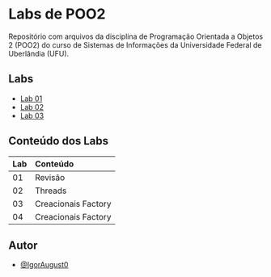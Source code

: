 # Labs de POO2

Repositório com arquivos da disciplina de Programação Orientada a Objetos 2 (POO2) do curso de Sistemas de Informações da Universidade Federal de Uberlândia (UFU).


## Labs

 - [Lab 01](https://github.com/IgorAugust0/OOP2/tree/main/lab1)
 - [Lab 02](https://github.com/IgorAugust0/OOP2/tree/main/lab2)
 - [Lab 03](https://github.com/IgorAugust0/OOP2/tree/main/lab3)


## Conteúdo dos Labs


| Lab   | Conteúdo |   
| :---------- | :--------- |
| 01 | Revisão |  
| 02 | Threads  | 
| 03 | Creacionais Factory | 
| 04 | Creacionais Factory | 


## Autor

- [@IgorAugust0](https://github.com/IgorAugust0)

